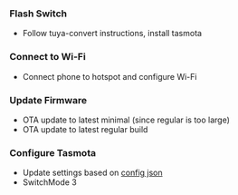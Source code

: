 ### Flash Switch
- Follow tuya-convert instructions, install tasmota

### Connect to Wi-Fi
- Connect phone to hotspot and configure Wi-Fi

### Update Firmware
- OTA update to latest minimal (since regular is too large)
- OTA update to latest regular build

### Configure Tasmota
- Update settings based on [config json](https://github.com/iKrushYou/smart-home-setup/blob/main/tasmota/treatlife-switch-config)
- SwitchMode 3
